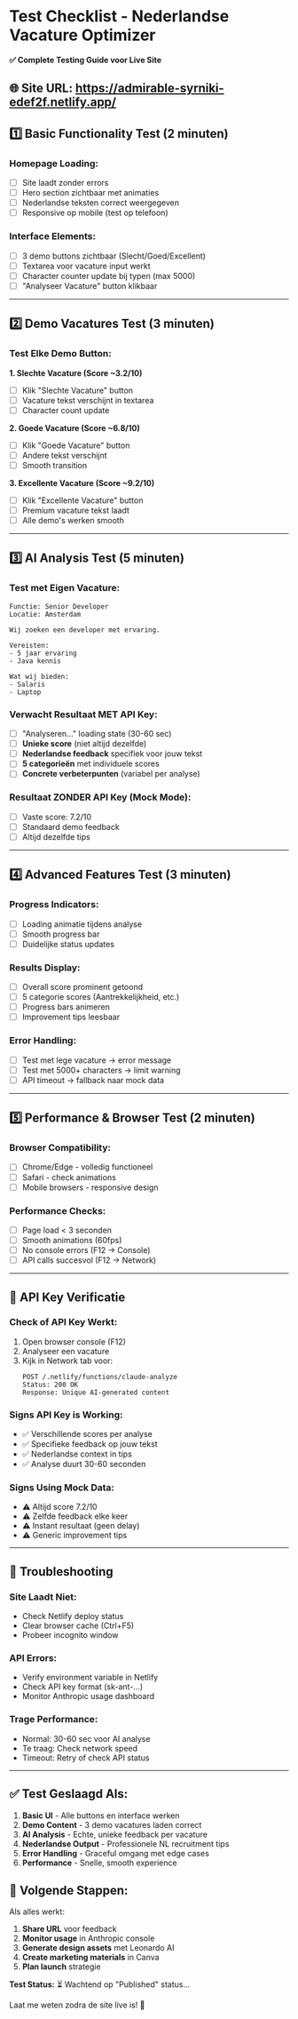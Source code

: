 # Test Checklist - Nederlandse Vacature Optimizer
**✅ Complete Testing Guide voor Live Site**

## 🌐 Site URL: https://admirable-syrniki-edef2f.netlify.app/

## 1️⃣ Basic Functionality Test (2 minuten)

### Homepage Loading:
- [ ] Site laadt zonder errors
- [ ] Hero section zichtbaar met animaties
- [ ] Nederlandse teksten correct weergegeven
- [ ] Responsive op mobile (test op telefoon)

### Interface Elements:
- [ ] 3 demo buttons zichtbaar (Slecht/Goed/Excellent)
- [ ] Textarea voor vacature input werkt
- [ ] Character counter update bij typen (max 5000)
- [ ] "Analyseer Vacature" button klikbaar

---

## 2️⃣ Demo Vacatures Test (3 minuten)

### Test Elke Demo Button:

**1. Slechte Vacature (Score ~3.2/10)**
- [ ] Klik "Slechte Vacature" button
- [ ] Vacature tekst verschijnt in textarea
- [ ] Character count update

**2. Goede Vacature (Score ~6.8/10)**  
- [ ] Klik "Goede Vacature" button
- [ ] Andere tekst verschijnt
- [ ] Smooth transition

**3. Excellente Vacature (Score ~9.2/10)**
- [ ] Klik "Excellente Vacature" button
- [ ] Premium vacature tekst laadt
- [ ] Alle demo's werken smooth

---

## 3️⃣ AI Analysis Test (5 minuten)

### Test met Eigen Vacature:
```
Functie: Senior Developer
Locatie: Amsterdam

Wij zoeken een developer met ervaring.

Vereisten:
- 5 jaar ervaring
- Java kennis

Wat wij bieden:
- Salaris
- Laptop
```

### Verwacht Resultaat MET API Key:
- [ ] "Analyseren..." loading state (30-60 sec)
- [ ] **Unieke score** (niet altijd dezelfde)
- [ ] **Nederlandse feedback** specifiek voor jouw tekst
- [ ] **5 categorieën** met individuele scores
- [ ] **Concrete verbeterpunten** (variabel per analyse)

### Resultaat ZONDER API Key (Mock Mode):
- [ ] Vaste score: 7.2/10
- [ ] Standaard demo feedback
- [ ] Altijd dezelfde tips

---

## 4️⃣ Advanced Features Test (3 minuten)

### Progress Indicators:
- [ ] Loading animatie tijdens analyse
- [ ] Smooth progress bar
- [ ] Duidelijke status updates

### Results Display:
- [ ] Overall score prominent getoond
- [ ] 5 categorie scores (Aantrekkelijkheid, etc.)
- [ ] Progress bars animeren
- [ ] Improvement tips leesbaar

### Error Handling:
- [ ] Test met lege vacature → error message
- [ ] Test met 5000+ characters → limit warning
- [ ] API timeout → fallback naar mock data

---

## 5️⃣ Performance & Browser Test (2 minuten)

### Browser Compatibility:
- [ ] Chrome/Edge - volledig functioneel
- [ ] Safari - check animations
- [ ] Mobile browsers - responsive design

### Performance Checks:
- [ ] Page load < 3 seconden
- [ ] Smooth animations (60fps)
- [ ] No console errors (F12 → Console)
- [ ] API calls succesvol (F12 → Network)

---

## 🎯 API Key Verificatie

### Check of API Key Werkt:
1. Open browser console (F12)
2. Analyseer een vacature
3. Kijk in Network tab voor:
   ```
   POST /.netlify/functions/claude-analyze
   Status: 200 OK
   Response: Unique AI-generated content
   ```

### Signs API Key is Working:
- ✅ Verschillende scores per analyse
- ✅ Specifieke feedback op jouw tekst
- ✅ Nederlandse context in tips
- ✅ Analyse duurt 30-60 seconden

### Signs Using Mock Data:
- ⚠️ Altijd score 7.2/10
- ⚠️ Zelfde feedback elke keer
- ⚠️ Instant resultaat (geen delay)
- ⚠️ Generic improvement tips

---

## 🐛 Troubleshooting

### Site Laadt Niet:
- Check Netlify deploy status
- Clear browser cache (Ctrl+F5)
- Probeer incognito window

### API Errors:
- Verify environment variable in Netlify
- Check API key format (sk-ant-...)
- Monitor Anthropic usage dashboard

### Trage Performance:
- Normal: 30-60 sec voor AI analyse
- Te traag: Check network speed
- Timeout: Retry of check API status

---

## ✅ Test Geslaagd Als:

1. **Basic UI** - Alle buttons en interface werken
2. **Demo Content** - 3 demo vacatures laden correct
3. **AI Analysis** - Echte, unieke feedback per vacature
4. **Nederlandse Output** - Professionele NL recruitment tips
5. **Error Handling** - Graceful omgang met edge cases
6. **Performance** - Snelle, smooth experience

## 🚀 Volgende Stappen:

Als alles werkt:
1. **Share URL** voor feedback
2. **Monitor usage** in Anthropic console
3. **Generate design assets** met Leonardo AI
4. **Create marketing materials** in Canva
5. **Plan launch** strategie

**Test Status:** ⏳ Wachtend op "Published" status...

Laat me weten zodra de site live is! 🎉